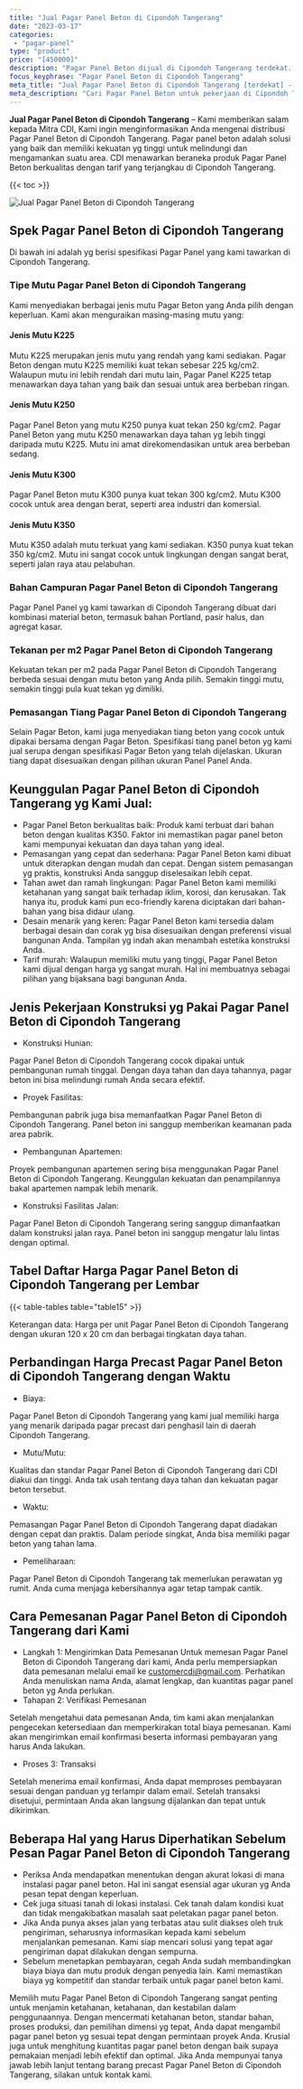 ```yaml
---
title: "Jual Pagar Panel Beton di Cipondoh Tangerang"
date: "2023-03-17"
categories:
 - "pagar-panel"
type: "product"
price: "[450000]"
description: "Pagar Panel Beton dijual di Cipondoh Tangerang terdekat. Pagar Panel Beton ini sering digunakan dalam project pembangunan sebagai pembatas pengamanan lahan yang tahan lama dan awet. Silakan kontak kami untuk keterangan lebih lanjut."
focus_keyphrase: "Pagar Panel Beton di Cipondoh Tangerang"
meta_title: "Jual Pagar Panel Beton di Cipondoh Tangerang [terdekat] - CDI"
meta_description: "Cari Pagar Panel Beton untuk pekerjaan di Cipondoh Tangerang? Kami menyediakan Pagar Panel Beton berkualitas untuk pagar lahan. Dapatkan harga terbaik sekarang."
---
```


**Jual Pagar Panel Beton di Cipondoh Tangerang** – Kami memberikan salam kepada Mitra CDI, Kami ingin menginformasikan Anda mengenai distribusi Pagar Panel Beton di Cipondoh Tangerang. Pagar panel beton adalah solusi yang baik dan memiliki kekuatan yg tinggi untuk melindungi dan mengamankan suatu area. CDI menawarkan beraneka produk Pagar Panel Beton berkualitas dengan tarif yang terjangkau di Cipondoh Tangerang.

{{< toc >}}

![Jual Pagar Panel Beton di Cipondoh Tangerang](/images/pagar-panel/pagar-panel-20.jpg)

## Spek Pagar Panel Beton di Cipondoh Tangerang

Di bawah ini adalah yg berisi spesifikasi Pagar Panel yang kami tawarkan di Cipondoh Tangerang.

### Tipe Mutu Pagar Panel Beton di Cipondoh Tangerang

Kami menyediakan berbagai jenis mutu Pagar Beton yang Anda pilih dengan keperluan. Kami akan menguraikan masing-masing mutu yang:

#### Jenis Mutu K225

Mutu K225 merupakan jenis mutu yang rendah yang kami sediakan. Pagar Beton dengan mutu K225 memiliki kuat tekan sebesar 225 kg/cm2. Walaupun mutu ini lebih rendah dari mutu lain, Pagar Panel K225 tetap menawarkan daya tahan yang baik dan sesuai untuk area berbeban ringan.

#### Jenis Mutu K250

Pagar Panel Beton yang mutu K250 punya kuat tekan 250 kg/cm2. Pagar Panel Beton yang mutu K250 menawarkan daya tahan yg lebih tinggi daripada mutu K225. Mutu ini amat direkomendasikan untuk area berbeban sedang.

#### Jenis Mutu K300

Pagar Panel Beton mutu K300 punya kuat tekan 300 kg/cm2. Mutu K300 cocok untuk area dengan berat, seperti area industri dan komersial.

#### Jenis Mutu K350

Mutu K350 adalah mutu terkuat yang kami sediakan. K350 punya kuat tekan 350 kg/cm2. Mutu ini sangat cocok untuk lingkungan dengan sangat berat, seperti jalan raya atau pelabuhan.

### Bahan Campuran Pagar Panel Beton di Cipondoh Tangerang

Pagar Panel Panel yg kami tawarkan di Cipondoh Tangerang dibuat dari kombinasi material beton, termasuk bahan Portland, pasir halus, dan agregat kasar.

### Tekanan per m2 Pagar Panel Beton di Cipondoh Tangerang

Kekuatan tekan per m2 pada Pagar Panel Beton di Cipondoh Tangerang berbeda sesuai dengan mutu beton yang Anda pilih. Semakin tinggi mutu, semakin tinggi pula kuat tekan yg dimiliki.

### Pemasangan Tiang Pagar Panel Beton di Cipondoh Tangerang

Selain Pagar Beton, kami juga menyediakan tiang beton yang cocok untuk dipakai bersama dengan Pagar Beton. Spesifikasi tiang panel beton yg kami jual serupa dengan spesifikasi Pagar Beton yang telah dijelaskan. Ukuran tiang dapat disesuaikan dengan pilihan ukuran Panel Panel Anda.

## Keunggulan Pagar Panel Beton di Cipondoh Tangerang yg Kami Jual:

*   Pagar Panel Beton berkualitas baik: Produk kami terbuat dari bahan beton dengan kualitas K350. Faktor ini memastikan pagar panel beton kami mempunyai kekuatan dan daya tahan yang ideal.
*   Pemasangan yang cepat dan sederhana: Pagar Panel Beton kami dibuat untuk diterapkan dengan mudah dan cepat. Dengan sistem pemasangan yg praktis, konstruksi Anda sanggup diselesaikan lebih cepat.
*   Tahan awet dan ramah lingkungan: Pagar Panel Beton kami memiliki ketahanan yang sangat baik terhadap iklim, korosi, dan kerusakan. Tak hanya itu, produk kami pun eco-friendly karena diciptakan dari bahan-bahan yang bisa didaur ulang.
*   Desain menarik yang keren: Pagar Panel Beton kami tersedia dalam berbagai desain dan corak yg bisa disesuaikan dengan preferensi visual bangunan Anda. Tampilan yg indah akan menambah estetika konstruksi Anda.
*   Tarif murah: Walaupun memiliki mutu yang tinggi, Pagar Panel Beton kami dijual dengan harga yg sangat murah. Hal ini membuatnya sebagai pilihan yang bijaksana bagi bangunan Anda.

## Jenis Pekerjaan Konstruksi yg Pakai Pagar Panel Beton di Cipondoh Tangerang

*   Konstruksi Hunian:

Pagar Panel Beton di Cipondoh Tangerang cocok dipakai untuk pembangunan rumah tinggal. Dengan daya tahan dan daya tahannya, pagar beton ini bisa melindungi rumah Anda secara efektif.
*   Proyek Fasilitas:

Pembangunan pabrik juga bisa memanfaatkan Pagar Panel Beton di Cipondoh Tangerang. Panel beton ini sanggup memberikan keamanan pada area pabrik.
*   Pembangunan Apartemen:

Proyek pembangunan apartemen sering bisa menggunakan Pagar Panel Beton di Cipondoh Tangerang. Keunggulan kekuatan dan penampilannya bakal apartemen nampak lebih menarik.
*   Konstruksi Fasilitas Jalan:

Pagar Panel Beton di Cipondoh Tangerang sering sanggup dimanfaatkan dalam konstruksi jalan raya. Panel beton ini sanggup mengatur lalu lintas dengan optimal.

## Tabel Daftar Harga Pagar Panel Beton di Cipondoh Tangerang per Lembar

{{< table-tables table="table15" >}}

Keterangan data: Harga per unit Pagar Panel Beton di Cipondoh Tangerang dengan ukuran 120 x 20 cm dan berbagai tingkatan daya tahan.

## Perbandingan Harga Precast Pagar Panel Beton di Cipondoh Tangerang dengan Waktu

*   Biaya:

Pagar Panel Beton di Cipondoh Tangerang yang kami jual memiliki harga yang menarik daripada pagar precast dari penghasil lain di daerah Cipondoh Tangerang.
*   Mutu/Mutu:

Kualitas dan standar Pagar Panel Beton di Cipondoh Tangerang dari CDI diakui dan tinggi. Anda tak usah tentang daya tahan dan kekuatan pagar beton tersebut.
*   Waktu:

Pemasangan Pagar Panel Beton di Cipondoh Tangerang dapat diadakan dengan cepat dan praktis. Dalam periode singkat, Anda bisa memiliki pagar beton yang tahan lama.
*   Pemeliharaan:

Pagar Panel Beton di Cipondoh Tangerang tak memerlukan perawatan yg rumit. Anda cuma menjaga kebersihannya agar tetap tampak cantik.

## Cara Pemesanan Pagar Panel Beton di Cipondoh Tangerang dari Kami

*   Langkah 1: Mengirimkan Data Pemesanan
Untuk memesan Pagar Panel Beton di Cipondoh Tangerang dari kami, Anda perlu mempersiapkan data pemesanan melalui email ke customercdi@gmail.com. Perhatikan Anda menuliskan nama Anda, alamat lengkap, dan kuantitas pagar panel beton yg Anda perlukan.
*   Tahapan 2: Verifikasi Pemesanan

Setelah mengetahui data pemesanan Anda, tim kami akan menjalankan pengecekan ketersediaan dan memperkirakan total biaya pemesanan. Kami akan mengirimkan email konfirmasi beserta informasi pembayaran yang harus Anda lakukan.
*   Proses 3: Transaksi

Setelah menerima email konfirmasi, Anda dapat memproses pembayaran sesuai dengan panduan yg terlampir dalam email. Setelah transaksi disetujui, permintaan Anda akan langsung dijalankan dan tepat untuk dikirimkan.

## Beberapa Hal yang Harus Diperhatikan Sebelum Pesan Pagar Panel Beton di Cipondoh Tangerang

*   Periksa Anda mendapatkan menentukan dengan akurat lokasi di mana instalasi pagar panel beton. Hal ini sangat esensial agar ukuran yg Anda pesan tepat dengan keperluan.
*   Cek juga situasi tanah di lokasi instalasi. Cek tanah dalam kondisi kuat dan tidak mengakibatkan masalah saat peletakan pagar panel beton.
*   Jika Anda punya akses jalan yang terbatas atau sulit diakses oleh truk pengiriman, seharusnya informasikan kepada kami sebelum menjalankan pemesanan. Kami siap mencari solusi yang tepat agar pengiriman dapat dilakukan dengan sempurna.
*   Sebelum menetapkan pembayaran, cegah Anda sudah membandingkan biaya biaya dan mutu produk dengan penyedia lain. Kami memastikan biaya yg kompetitif dan standar terbaik untuk pagar panel beton kami.

Memilih mutu Pagar Panel Beton di Cipondoh Tangerang sangat penting untuk menjamin ketahanan, ketahanan, dan kestabilan dalam penggunaannya. Dengan mencermati ketahanan beton, standar bahan, proses produksi, dan pemilihan dimensi yg tepat, Anda dapat mengambil pagar panel beton yg sesuai tepat dengan permintaan proyek Anda. Krusial juga untuk menghitung kuantitas pagar panel beton dengan baik supaya pemakaian menjadi lebih efektif dan optimal. Jika Anda mempunyai tanya jawab lebih lanjut tentang barang precast Pagar Panel Beton di Cipondoh Tangerang, silakan untuk kontak kami.